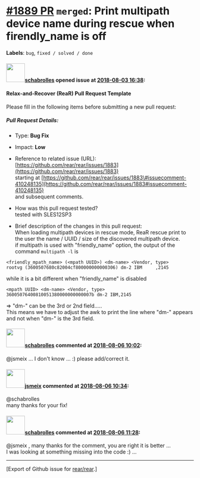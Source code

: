 [\#1889 PR](https://github.com/rear/rear/pull/1889) `merged`: Print multipath device name during rescue when firendly\_name is off
==================================================================================================================================

**Labels**: `bug`, `fixed / solved / done`

#### <img src="https://avatars.githubusercontent.com/u/19491077?u=0021b16ab426902cbe676f6831f41607bbe4d441&v=4" width="50">[schabrolles](https://github.com/schabrolles) opened issue at [2018-08-03 16:38](https://github.com/rear/rear/pull/1889):

#### Relax-and-Recover (ReaR) Pull Request Template

Please fill in the following items before submitting a new pull request:

##### Pull Request Details:

-   Type: **Bug Fix**

-   Impact: **Low**

-   Reference to related issue (URL):
    [https://github.com/rear/rear/issues/1883](https://github.com/rear/rear/issues/1883)  
    starting at
    [https://github.com/rear/rear/issues/1883\#issuecomment-410248135](https://github.com/rear/rear/issues/1883#issuecomment-410248135)  
    and subsequent comments.

-   How was this pull request tested?  
    tested with SLES12SP3

-   Brief description of the changes in this pull request:  
    When loading multipath devices in rescue mode, ReaR rescue print to
    the user the name / UUID / size of the discovered multipath
    device.  
    if multipath is used with "friendly\_name" option, the output of the
    command `multipath -l` is

<!-- -->

    <friendly_mpath_name> (<mpath UUID>) <dm-name> <Vendor, type>
    rootvg (3600507680c82004cf800000000000306) dm-2 IBM     ,2145 

while it is a bit different when "friendly\_name" is disabled

    <mpath UUID> <dm-name> <Vendor, type>
    36005076400810051380000000000007b dm-2 IBM,2145

=&gt; "dm-" can be the 3rd or 2nd field.....  
This means we have to adjust the awk to print the line where "dm-"
appears and not when "dm-" is the 3rd field.

#### <img src="https://avatars.githubusercontent.com/u/19491077?u=0021b16ab426902cbe676f6831f41607bbe4d441&v=4" width="50">[schabrolles](https://github.com/schabrolles) commented at [2018-08-06 10:02](https://github.com/rear/rear/pull/1889#issuecomment-410656201):

@jsmeix ... I don't know ... :) please add/correct it.

#### <img src="https://avatars.githubusercontent.com/u/1788608?u=925fc54e2ce01551392622446ece427f51e2f0ce&v=4" width="50">[jsmeix](https://github.com/jsmeix) commented at [2018-08-06 10:34](https://github.com/rear/rear/pull/1889#issuecomment-410665170):

@schabrolles  
many thanks for your fix!

#### <img src="https://avatars.githubusercontent.com/u/19491077?u=0021b16ab426902cbe676f6831f41607bbe4d441&v=4" width="50">[schabrolles](https://github.com/schabrolles) commented at [2018-08-06 11:28](https://github.com/rear/rear/pull/1889#issuecomment-410677468):

@jsmeix , many thanks for the comment, you are right it is better ...  
I was looking at something missing into the code :) ...

------------------------------------------------------------------------

\[Export of Github issue for
[rear/rear](https://github.com/rear/rear).\]
